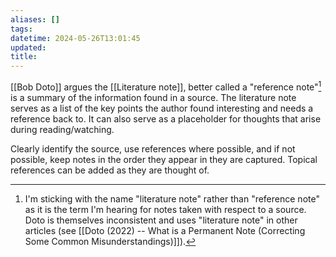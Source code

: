 ```yaml
---
aliases: []
tags: 
datetime: 2024-05-26T13:01:45
updated: 
title: 
---
```

[[Bob Doto]] argues the [[Literature note]], better called a "reference note"[^1] is a summary of the information found in a source. The literature note serves as a list of the key points the author found interesting and needs a reference back to. It can also serve as a placeholder for thoughts that arise during reading/watching.

Clearly identify the source, use references where possible, and if not possible, keep notes in the order they appear in they are captured. Topical references can be added as they are thought of.

[^1]: I'm sticking with the name "literature note" rather than "reference note" as it is the term I'm hearing for notes taken with respect to a source. Doto is themselves inconsistent and uses "literature note" in other articles (see [[Doto (2022) -- What is a Permanent Note (Correcting Some Common Misunderstandings)]]). 
